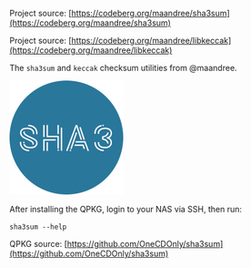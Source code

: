 Project source: [https://codeberg.org/maandree/sha3sum](https://codeberg.org/maandree/sha3sum)

Project source: [https://codeberg.org/maandree/libkeccak](https://codeberg.org/maandree/libkeccak)

The `sha3sum` and `keccak` checksum utilities from @maandree.

![logo](images/sha3sum.logo.png)

After installing the QPKG, login to your NAS via SSH, then run:

```
sha3sum --help
```
QPKG source: [https://github.com/OneCDOnly/sha3sum](https://github.com/OneCDOnly/sha3sum)
